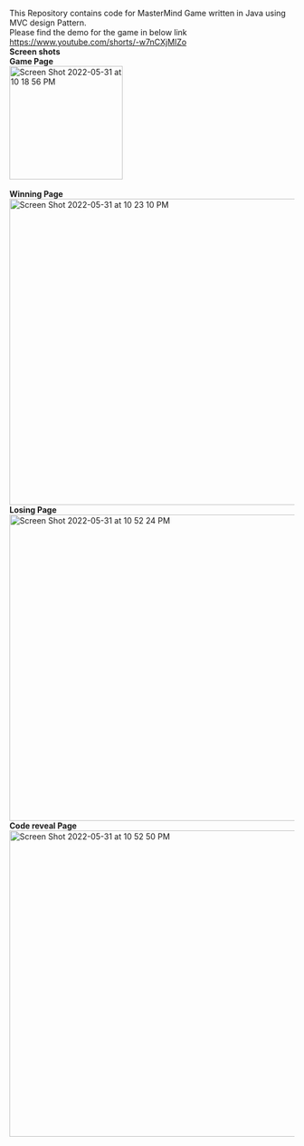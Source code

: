 This Repository contains code for MasterMind Game written in Java using MVC design Pattern.<br />
Please find the demo for the game in below link<br />
https://www.youtube.com/shorts/-w7nCXjMIZo<br />
**Screen shots**<br />
**Game Page**<br />
<img width="200" alt="Screen Shot 2022-05-31 at 10 18 56 PM" src="https://user-images.githubusercontent.com/99509067/171335556-20f070fe-2cc2-40ab-91d3-65eaee99c4ef.png"><br />    
**Winning Page**<br />
<img width="540" alt="Screen Shot 2022-05-31 at 10 23 10 PM" src="https://user-images.githubusercontent.com/99509067/171335967-612251ac-6754-427f-a32e-898e646ff64c.png"><br />
**Losing Page**<br />
<img width="540" alt="Screen Shot 2022-05-31 at 10 52 24 PM" src="https://user-images.githubusercontent.com/99509067/171336979-e70a8090-2945-4ed7-a18b-872a9dc91602.png"><br />
**Code reveal Page**<br />
<img width="540" alt="Screen Shot 2022-05-31 at 10 52 50 PM" src="https://user-images.githubusercontent.com/99509067/171337089-2266b339-7ff2-4ed9-a891-55ac76c45fa8.png"><br />
